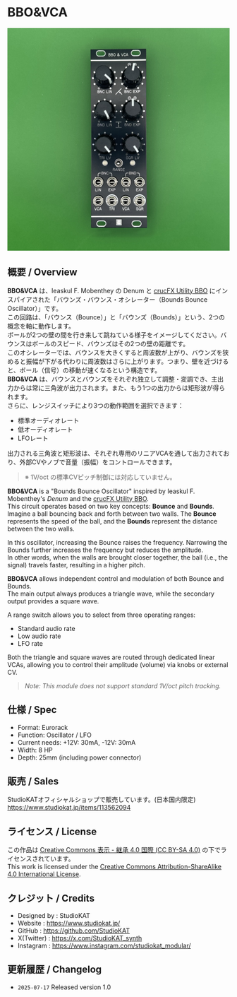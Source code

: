 # BBO&VCA
![BBO&VCA_Front](Images/BBO&VCA_v1.0_Front.jpeg)

## 概要 / Overview

**BBO&VCA** は、Ieaskul F. Mobenthey の Denum と [crucFX Utility BBO](https://github.com/d42kn355/BoundsBounceOscillator) にインスパイアされた「バウンズ・バウンス・オシレーター（Bounds Bounce Oscillator）」です。  
この回路は、「バウンス（Bounce）」と「バウンズ（Bounds）」という、2つの概念を軸に動作します。  
ボールが2つの壁の間を行き来して跳ねている様子をイメージしてください。バウンスはボールのスピード、バウンズはその2つの壁の距離です。  
このオシレーターでは、バウンスを大きくすると周波数が上がり、バウンズを狭めると振幅が下がる代わりに周波数はさらに上がります。つまり、壁を近づけると、ボール（信号）の移動が速くなるという構造です。  
**BBO&VCA** は、バウンスとバウンズをそれぞれ独立して調整・変調でき、主出力からは常に三角波が出力されます。また、もう1つの出力からは矩形波が得られます。  
さらに、レンジスイッチにより3つの動作範囲を選択できます：
- 標準オーディオレート
- 低オーディオレート
- LFOレート

出力される三角波と矩形波は、それぞれ専用のリニアVCAを通して出力されており、外部CVやノブで音量（振幅）をコントロールできます。  
> ※ 1V/oct の標準CVピッチ制御には対応していません。

**BBO&VCA** is a "Bounds Bounce Oscillator" inspired by Ieaskul F. Mobenthey's *Denum* and the [crucFX Utility BBO](https://github.com/d42kn355/BoundsBounceOscillator).  
This circuit operates based on two key concepts: **Bounce** and **Bounds**.  
Imagine a ball bouncing back and forth between two walls. The **Bounce** represents the speed of the ball, and the **Bounds** represent the distance between the two walls.  

In this oscillator, increasing the Bounce raises the frequency. Narrowing the Bounds further increases the frequency but reduces the amplitude.  
In other words, when the walls are brought closer together, the ball (i.e., the signal) travels faster, resulting in a higher pitch.

**BBO&VCA** allows independent control and modulation of both Bounce and Bounds.  
The main output always produces a triangle wave, while the secondary output provides a square wave.  

A range switch allows you to select from three operating ranges:
- Standard audio rate  
- Low audio rate  
- LFO rate  

Both the triangle and square waves are routed through dedicated linear VCAs, allowing you to control their amplitude (volume) via knobs or external CV.

> *Note: This module does not support standard 1V/oct pitch tracking.*



## 仕様 / Spec
- Format: Eurorack
- Function: Oscillator / LFO
- Current needs: +12V: 30mA, -12V: 30mA
- Width: 8 HP
- Depth: 25mm (including power connector)


## 販売 / Sales

StudioKATオフィシャルショップで販売しています。(日本国内限定)  
 https://www.studiokat.jp/items/113562094
 

## ライセンス / License

この作品は [Creative Commons 表示 - 継承 4.0 国際 (CC BY-SA 4.0)](https://creativecommons.org/licenses/by-sa/4.0/deed.ja) の下でライセンスされています。  
This work is licensed under the [Creative Commons Attribution-ShareAlike 4.0 International License](https://creativecommons.org/licenses/by-sa/4.0/).


## クレジット / Credits

- Designed by : StudioKAT
- Website : https://www.studiokat.jp/
- GitHub : https://github.com/StudioKAT
- X(Twitter) : https://x.com/StudioKAT_synth
- Instagram : https://www.instagram.com/studiokat_modular/

## 更新履歴 / Changelog

- `2025-07-17` Released version 1.0